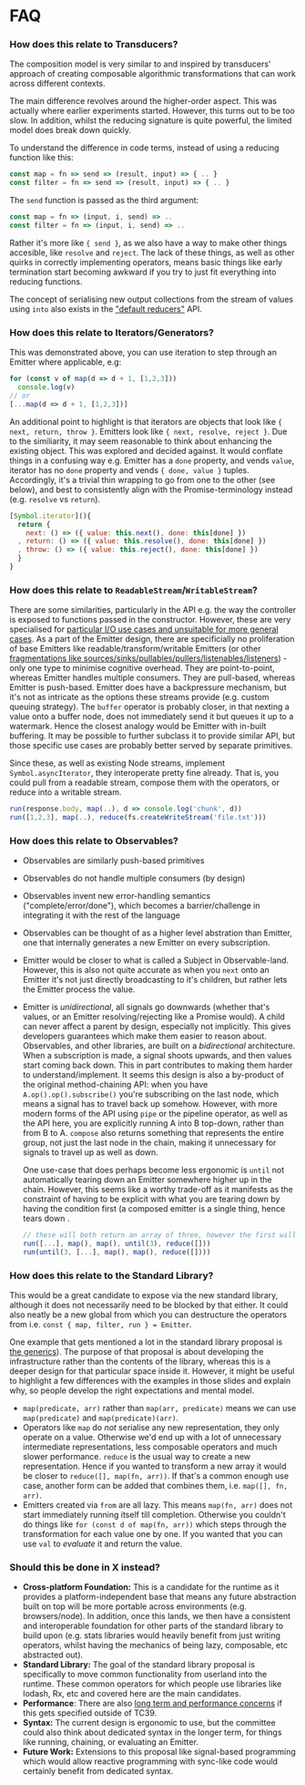 # FAQ

### How does this relate to Transducers?

The composition model is very similar to and inspired by transducers' approach of creating composable algorithmic transformations that can work across different contexts.

The main difference revolves around the higher-order aspect. This was actually where earlier experiments started. However, this turns out to be too slow. In addition, whilst the reducing signature is quite powerful, the limited model does break down quickly. 

To understand the difference in code terms, instead of using a reducing function like this:

```js
const map = fn => send => (result, input) => { .. }
const filter = fn => send => (result, input) => { .. }
```

The `send` function is passed as the third argument:

```js
const map = fn => (input, i, send) => ..
const filter = fn => (input, i, send) => ..
```

Rather it's more like `{ send }`, as we also have a way to make other things accesible, like `resolve` and `reject`. The lack of these things, as well as other quirks in correctly implementing operators, means basic things like early termination start becoming awkward if you try to just fit everything into reducing functions.

The concept of serialising new output collections from the stream of values using `into` also exists in the ["default reducers"](/API.md#reduce) API.

### How does this relate to Iterators/Generators? 

This was demonstrated above, you can use iteration to step through an Emitter where applicable, e.g:

```js
for (const v of map(d => d + 1, [1,2,3]))
  console.log(v)
// or
[...map(d => d + 1, [1,2,3])]
```

An additional point to highlight is that iterators are objects that look like `{ next, return, throw }`. Emitters look like `{ next, resolve, reject }`. Due to the similiarity, it may seem reasonable to think about enhancing the existing object. This was explored and decided against. It would conflate things in a confusing way e.g. Emitter has a `done` property, and vends `value`, iterator has no `done` property and vends `{ done, value }` tuples. Accordingly, it's a trivial thin wrapping to go from one to the other (see below), and best to consistently align with the Promise-terminology instead (e.g. `resolve` vs `return`). 

```js
[Symbol.iterator](){
  return {
    next: () => ({ value: this.next(), done: this[done] })
  , return: () => ({ value: this.resolve(), done: this[done] })
  , throw: () => ({ value: this.reject(), done: this[done] })
  }
}
```

### How does this relate to `ReadableStream`/`WritableStream`?

There are some similarities, particularly in the API e.g. the way the controller is exposed to functions passed in the constructor. However, these are very specialised for [particular I/O use cases and unsuitable for more general cases](https://github.com/whatwg/streams/blob/master/FAQ.md). As a part of the Emitter design, there are specificially no proliferation of base Emitters like readable/transform/writable Emitters (or other [fragmentations like sources/sinks/pullables/pullers/listenables/listeners](https://github.com/staltz/callbag-basics#terminology)) - only one type to minimise cognitive overhead. They are point-to-point, whereas Emitter handles multiple consumers. They are pull-based, whereas Emitter is push-based. Emitter does have a backpressure mechanism, but it's not as intricate as the options these streams provide (e.g. custom queuing strategy). The `buffer` operator is probably closer, in that nexting a value onto a buffer node, does not immediately send it but queues it up to a watermark. Hence the closest analogy would be Emitter with in-built buffering. It may be possible to further subclass it to provide similar API, but those specific use cases are probably better served by separate primitives. 

Since these, as well as existing Node streams, implement `Symbol.asyncIterator`, they interoperate pretty fine already. That is, you could pull from a readable stream, compose them with the operators, or reduce into a writable stream.

```js
run(response.body, map(..), d => console.log('chunk', d))
run([1,2,3], map(..), reduce(fs.createWriteStream('file.txt')))
```

### How does this relate to Observables?

* Observables are similarly push-based primitives
* Observables do not handle multiple consumers (by design)
* Observables invent new error-handling semantics ("complete/error/done"), which becomes a barrier/challenge in integrating it with the rest of the language
* Observables can be thought of as a higher level abstration than Emitter, one that internally generates a new Emitter on every subscription. 
* Emitter would be closer to what is called a Subject in Observable-land. However, this is also not quite accurate as when you `next` onto an Emitter it's not just directly broadcasting to it's children, but rather lets the Emitter process the value. 
* Emitter is _unidirectional_, all signals go downwards (whether that's values, or an Emitter resolving/rejecting like a Promise would). A child can never affect a parent by design, especially not implicitly. This gives developers guarantees which make them easier to reason about. Observables, and other libraries, are built on a _bidirectional_ architecture. When a subscription is made, a signal shoots upwards, and then values start coming back down. This in part contributes to making them harder to understand/implement. It seems this design is also a by-product of the original method-chaining API: when you have `A.op().op().subscribe()` you're subscribing on the last node, which means a signal has to travel back up somehow. However, with more modern forms of the API using `pipe` or the pipeline operator, as well as the API here, you are explicitly running A into B top-down, rather than from B to A. `compose` also returns something that represents the entire group, not just the last node in the chain, making it unnecessary for signals to travel up as well as down. 

  One use-case that does perhaps become less ergonomic is `until` not automatically tearing down an Emitter somewhere higher up in the chain. However, this seems like a worthy trade-off as it manifests as the constraint of having to be explicit with what you are tearing down by having the condition first (a composed emitter is a single thing, hence tears down .
  
  ```js
  // these will both return an array of three, however the first will not stop the array emitter
  run([...], map(), map(), until(3), reduce([]))
  run(until(3, [...], map(), map(), reduce([])))
  ```

### How does this relate to the Standard Library?

This would be a great candidate to expose via the new standard library, although it does not necessarily need to be blocked by that either. It could also neatly be a new global from which you can destructure the operators from i.e. `const { map, filter, run } = Emitter`.

One example that gets mentioned a lot in the standard library proposal is [the generics](https://github.com/tc39/proposal-javascript-standard-library/blob/master/slides/JSL-TC39-July-2018.pdf)). The purpose of that proposal is about developing the infrastructure rather than the contents of the library, whereas this is a deeper design for that particular space inside it. However, it might be useful to highlight a few differences with the examples in those slides and explain why, so people develop the right expectations and mental model. 

* `map(predicate, arr)` rather than `map(arr, predicate)` means we can use `map(predicate)` and `map(predicate)(arr)`.
* Operators like `map` do _not_ serialise any new representation, they only operate on a value. Otherwise we'd end up with a lot of unnecessary intermediate representations, less composable operators and much slower performance. `reduce` is the usual way to create a new representation. Hence if you wanted to transform a new array it would be closer to `reduce([], map(fn, arr))`. If that's a common enough use case, another form can be added that combines them, i.e. `map([], fn, arr)`.
* Emitters created via `from` are all lazy. This means `map(fn, arr)` does not start immediately running itself till completion. Otherwise you couldn't do things like `for (const d of map(fn, arr))` which steps through the transformation for each value one by one. If you wanted that you can use `val` to _evaluate_ it and return the value.

### Should this be done in X instead?

* **Cross-platform Foundation:** This is a candidate for the runtime as it provides a platform-independent base that means any future abstraction built on top will be more portable across environments (e.g. browsers/node). In addition, once this lands, we then have a consistent and interoperable foundation for other parts of the standard library to build upon (e.g. stats libraries would heavily benefit from just writing operators, whilst having the mechanics of being lazy, composable, etc abstracted out).
* **Standard Library:** The goal of the standard library proposal is specifically to move common functionality from userland into the runtime. These common operators for which people use libraries like lodash, Rx, etc and covered here are the main candidates. 
* **Performance**: There are also [long term and performance concerns](https://github.com/whatwg/dom/issues/544#issuecomment-352499976) if this gets specified outside of TC39. 
* **Syntax:** The current design is ergonomic to use, but the committee could also think about dedicated syntax in the longer term, for things like running, chaining, or evaluating an Emitter. 
* **Future Work:** Extensions to this proposal like signal-based programming which would allow reactive programming with sync-like code would certainly benefit from dedicated syntax.
